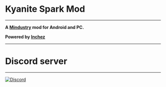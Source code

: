 # Kyanite Spark Mod

---

**A [Mindustry](https://github.com/Anuken/Mindustry) mod for Android and PC.**

**Powered by [Inchez](https://github.com/inchezgg)**

---
# Discord server

---
[![Discord](https://img.shields.io/discord/1340255593751122000.svg?logo=discord&logoColor=white&logoWidth=20&labelColor=7289DA&label=Discord&color=17cf48)](https://discord.gg/CRvCyXjnnb)
